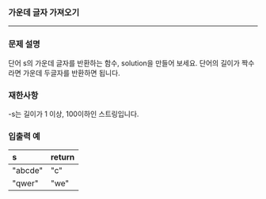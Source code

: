### 가운데 글자 가져오기

*** 

### 문제 설명

단어 s의 가운데 글자를 반환하는 함수, solution을 만들어 보세요. 단어의 길이가 짝수라면 가운데 두글자를 반환하면 됩니다.

### 재한사항
-s는 길이가 1 이상, 100이하인 스트링입니다.

### 입출력 예
   s   |return|
|:---  |:---  |  
"abcde"|"c"   |
"qwer" |"we"  |
